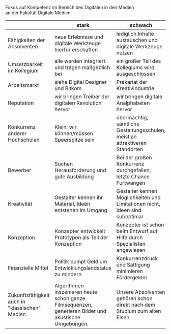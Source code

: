 Fokus auf Kompetenz im Bereich des Digitalen in den Medien  
an der Fakultät Digitale Medien


|                                | stark                                                                         | schwach                                                                      |
|--------------------------------|--------------------------------------------------------------------|------------------------------------------------------------------------------|
| Fähigkeiten der Absolventen    | neue Erlebnisse  und digitale Werkzeuge hierfür erschaffen                    | lediglich Inhalte austauschen und digitale Werkzeuge nutzen                  |
| Umsetzbarkeit im Kollegium     | alle werden integriert und tragen maßgeblich bei                              | ein großer Teil des Kollegiums wird ausgeschlossen                           |
| Arbeitsmarkt                   | siehe Digital Designer und Bitkom                                             | Prekariat der Kreativindustrie                                               |
| Reputation                     | wir bringen Treiber der digitalen Revolution hervor                           | wir bringen digitale Analphabeten hervor                                     |
| Konkurrenz anderer Hochschulen | Klein, wir können/müssen Speerspitze sein                                     | übermächtig, sämtliche Gestaltungsschulen, meist an attraktiveren Standorten |
| Bewerber                       | Suchen Herausforderung und gute Ausbildung                                    | Bei der großen Konkurrenz durchgefallen, letzte Chance Furtwangen            |
| Kreativität                    | Gestalter kennen ihr Material, Ideen entstehen im Umgang                      | Gestalter kennen Möglichkeiten und Limitationen nicht, Ideen sind suboptimal |
| Konzeption                     | Konzepter entwickelt Prototypen als Teil der Konzeption                       | Konzepter ist schon beim Entwurf auf Hilfe durch Spezialisten angewiesen     |
| Finanzielle Mittel             | Politik pumpt Geld um Entwicklungslandstatus zu mindern                       | Konkurrenzdruck und Sättigung minimieren Fördergelder                        |
| Zukunftsfähigkeit auch in "klassischen" Medien  | Algorithmen inszenieren heute schon ganze Filmsequenzen, generieren Bilder und akustische Umgebungen. | Unsere Absolventen gehören schon direkt nach dem Studium zum alten Eisen     |
